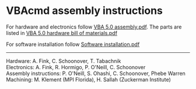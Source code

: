 # VBAcmd assembly instructions

For hardware and electronics follow [VBA 5.0 assembly.pdf](https://github.com/goatsofnaxos/VBAcmd/blob/master/Assembly/VBA%205.0%20assembly.pdf). The parts are listed in [VBA 5.0 hardware bill of materials.pdf](https://github.com/goatsofnaxos/VBAcmd/blob/master/Assembly/VBA%205.0%20hardware%20bill%20of%20materials.pdf)

For software installation follow [Software installation.pdf](https://github.com/goatsofnaxos/VBAcmd/blob/master/Assembly/Software%20installation.pdf)

---

Hardware: A. Fink, C. Schoonover, T. Tabachnik<br/>
Electronics: A. Fink, R. Hormigo, P. O'Neill, C. Schoonover<br/>
Assembly instructions: P. O'Neill, S. Ohashi, C. Schoonover, Phebe Warren<br/>
Machining: M. Klement (MPI Florida), H. Sallah (Zuckerman Institute)
